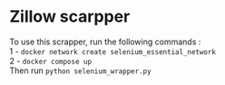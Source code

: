 # Zillow scarpper
 
To use this scrapper, run the following commands :  
  1 - `docker network create selenium_essential_network`  
  2 - `docker compose up`  
Then run `python selenium_wrapper.py`
